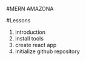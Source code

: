 #MERN AMAZONA

#Lessons
1. introduction
2. install tools
3. create react app
4. initialize github repository

